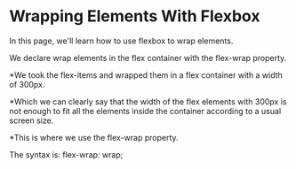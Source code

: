 # Wrapping Elements With Flexbox

In this page, we'll learn how to use flexbox to wrap elements.

We declare wrap elements in the flex container with the flex-wrap property.

*We took the flex-items and wrapped them in a flex container with a width of 300px.

*Which we can clearly say that the width of the flex elements with 300px is not enough to fit all the elements inside the container according to a usual screen size.

*This is where we use the flex-wrap property.

The syntax is:
    flex-wrap: wrap;

